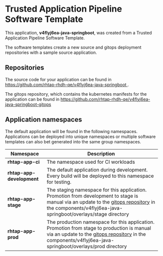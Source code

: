 # Trusted Application Pipeline Software Template

This application, **v4flyj6ea-java-springboot**, was created from a Trusted Application Pipeline Software Template.

The software templates create a new source and gitops deployment repositories with a sample source application. 

## Repositories

The source code for your application can be found in [https://github.com/rhtap-rhdh-qe/v4flyj6ea-java-springboot ](https://github.com/rhtap-rhdh-qe/v4flyj6ea-java-springboot ).
 
The gitops repository, which contains the kubernetes manifests for the application can be found in 
[https://github.com/rhtap-rhdh-qe/v4flyj6ea-java-springboot-gitops ](https://github.com/rhtap-rhdh-qe/v4flyj6ea-java-springboot-gitops ) 

## Application namespaces 

The default application will be found in the following namespaces. Applications can be deployed into unique namespaces or multiple software templates can also bet generated into the same group namespaces.  

|  Namespace   |  Description   |  
| -------- | -------- |
| **rhtap-app-ci** | The namespace used for CI workloads |
| **rhtap-app-development** | The default application during development. Every build will be deployed to this namespace for testing. |
| **rhtap-app-stage** | The staging namespace for this application. Promotion from development to stage is manual via an update to the [gitops repository](https://github.com/rhtap-rhdh-qe/v4flyj6ea-java-springboot-gitops ) in the components/v4flyj6ea-java-springboot/overlays/stage directory |
| **rhtap-app-prod** | The production namespace for this application. Promotion from stage to production is manual via an update to the [gitops repository](https://github.com/rhtap-rhdh-qe/v4flyj6ea-java-springboot-gitops ) in the components/v4flyj6ea-java-springboot/overlays/prod directory |